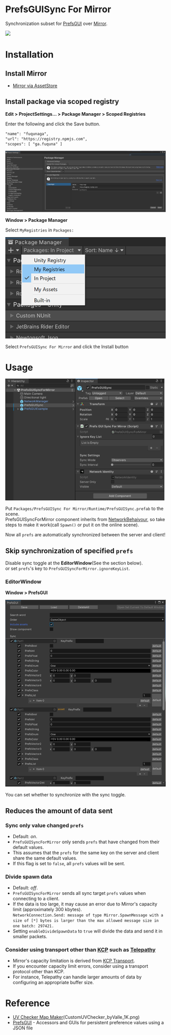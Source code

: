 # PrefsGUISync For Mirror

Synchronization subset for [PrefsGUI](https://github.com/fuqunaga/PrefsGUI) over [Mirror](https://github.com/vis2k/Mirror).

![](Documentation~/prefsguisync.webp)


# Installation
## Install Mirror
 - [Mirror via AssetStore](https://assetstore.unity.com/packages/tools/network/mirror-129321)


## Install package via scoped registry
**Edit > ProjectSettings... > Package Manager > Scoped Registries**

Enter the following and click the Save button.

```
"name": "fuqunaga",
"url": "https://registry.npmjs.com",
"scopes": [ "ga.fuquna" ]
```
![](Documentation~/2022-04-12-17-29-38.png)


**Window > Package Manager**

Select `MyRegistries` in `Packages:`

![](Documentation~/2022-04-12-17-40-26.png)

Select `PrefsGUISync For Mirror` and click the Install button


# Usage
<img src="Documentation~/2022-07-14-13-01-26.png" width="500px" />  

Put `Packages/PrefsGUISync For Mirror/Runtime/PrefsGUISync.prefab` to the scene.  
PrefsGUISyncForMirror component inherits from [NetworkBehaivour](https://mirror-networking.gitbook.io/docs/components/networkbehaviour), so take steps to make it work(call `Spawn()` or put it on the online scene).  
  
Now all `prefs` are automatically synchronized between the server and client!

## Skip synchronization of specified `prefs`
Disable sync toggle at the **EditorWindow**(See the section below).  
or set `prefs`'s key to `PrefsGUISyncForMirror.ignoreKeyList`.

### EditorWindow

**Window > PrefsGUI**

<img src="Documentation~/2022-07-14-13-14-41.png" width="800px">

You can set whether to synchronize with the sync toggle.

## Reduces the amount of data sent

### Sync only value changed `prefs`

* Default: *on*.
* `PrefsGUISyncForMirror` only sends `prefs` that have changed from their default values.
* This assumes that the `prefs` for the same key on the server and client share the same default values.
* If this flag is set to `false`, all `prefs` values will be sent.

### Divide spawn data

* Default: *off*.
* `PrefsGUISyncForMirror` sends all sync target `prefs` values when connecting to a client.
* If the data is too large, it may cause an error due to Mirror's capacity limit (approximately 300 kbytes).  
`NetworkConnection.Send: message of type Mirror.SpawnMessage with a size of [*] bytes is larger than the max allowed message size in one batch: 297421.`
* Setting `enableDivideSpawnData` to `true` will divide the data and send it in smaller packets.


### Consider using transport other than [KCP] such as [Telepathy]

* Mirror's capacity limitation is derived from [KCP Transport][KCP].
* If you encounter capacity limit errors, consider using a transport protocol other than KCP.
* For instance, Telepathy can handle larger amounts of data by configuring an appropriate buffer size.

[KCP]: https://mirror-networking.gitbook.io/docs/manual/transports/kcp-transport
[Telepathy]: https://mirror-networking.gitbook.io/docs/manual/transports/telepathy-transport

# Reference
- [UV Checker Map Maker](http://uvchecker.byvalle.com/)(CustomUVChecker_byValle_1K.png)
- [PrefsGUI](https://github.com/fuqunaga/PrefsGUI) - Accessors and GUIs for persistent preference values using a JSON file
